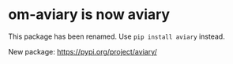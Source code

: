 # om-aviary is now aviary

This package has been renamed. Use `pip install aviary` instead.

New package: https://pypi.org/project/aviary/
